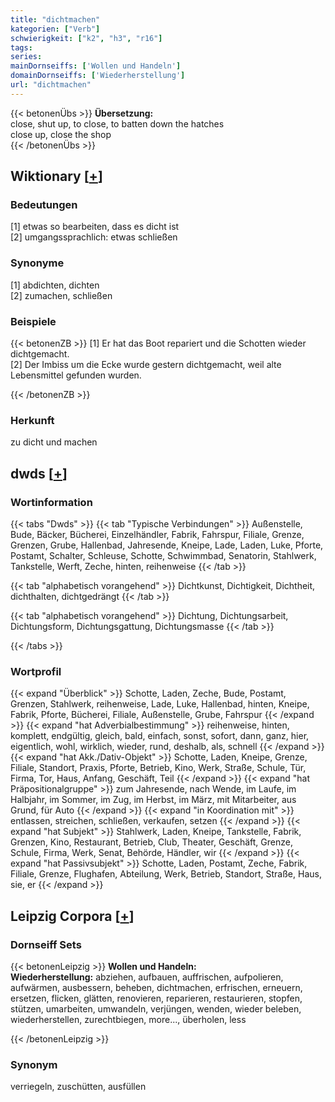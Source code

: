 ```yaml
---
title: "dichtmachen"
kategorien: ["Verb"]
schwierigkeit: ["k2", "h3", "r16"]
tags:
series:
mainDornseiffs: ['Wollen und Handeln']
domainDornseiffs: ['Wiederherstellung']
url: "dichtmachen"
---
```


{{< betonenÜbs >}}
**Übersetzung:**  
close, shut up, to close, to batten down the hatches  
close up, close  the shop  
{{< /betonenÜbs >}}

## Wiktionary [[+](https://de.wiktionary.org/wiki/dichtmachen)]

### Bedeutungen
[1] etwas so bearbeiten, dass es dicht ist  
[2] umgangssprachlich: etwas schließen  

### Synonyme
[1] abdichten, dichten  
[2] zumachen, schließen  

### Beispiele
{{< betonenZB >}}
[1] Er hat das Boot repariert und die Schotten wieder dichtgemacht.  
[2] Der Imbiss um die Ecke wurde gestern dichtgemacht, weil alte Lebensmittel gefunden wurden.  

{{< /betonenZB >}}
### Herkunft
zu dicht und machen  



## dwds [[+](https://www.dwds.de/wb/dichtmachen)]

### Wortinformation
{{< tabs "Dwds" >}}
{{< tab "Typische Verbindungen" >}}
Außenstelle, Bude, Bäcker, Bücherei, Einzelhändler, Fabrik, Fahrspur, Filiale, Grenze, Grenzen, Grube, Hallenbad, Jahresende, Kneipe, Lade, Laden, Luke, Pforte, Postamt, Schalter, Schleuse, Schotte, Schwimmbad, Senatorin, Stahlwerk, Tankstelle, Werft, Zeche, hinten, reihenweise
{{< /tab >}}

{{< tab "alphabetisch vorangehend" >}}
Dichtkunst, Dichtigkeit, Dichtheit, dichthalten, dichtgedrängt
{{< /tab >}}

{{< tab "alphabetisch vorangehend" >}}
Dichtung, Dichtungsarbeit, Dichtungsform, Dichtungsgattung, Dichtungsmasse
{{< /tab >}}

{{< /tabs >}}

### Wortprofil
{{< expand "Überblick" >}} Schotte, Laden, Zeche, Bude, Postamt, Grenzen, Stahlwerk, reihenweise, Lade, Luke, Hallenbad, hinten, Kneipe, Fabrik, Pforte, Bücherei, Filiale, Außenstelle, Grube, Fahrspur {{< /expand >}}
{{< expand "hat Adverbialbestimmung" >}} reihenweise, hinten, komplett, endgültig, gleich, bald, einfach, sonst, sofort, dann, ganz, hier, eigentlich, wohl, wirklich, wieder, rund, deshalb, als, schnell {{< /expand >}}
{{< expand "hat Akk./Dativ-Objekt" >}} Schotte, Laden, Kneipe, Grenze, Filiale, Standort, Praxis, Pforte, Betrieb, Kino, Werk, Straße, Schule, Tür, Firma, Tor, Haus, Anfang, Geschäft, Teil {{< /expand >}}
{{< expand "hat Präpositionalgruppe" >}} zum Jahresende, nach Wende, im Laufe, im Halbjahr, im Sommer, im Zug, im Herbst, im März, mit Mitarbeiter, aus Grund, für Auto {{< /expand >}}
{{< expand "in Koordination mit" >}} entlassen, streichen, schließen, verkaufen, setzen {{< /expand >}}
{{< expand "hat Subjekt" >}} Stahlwerk, Laden, Kneipe, Tankstelle, Fabrik, Grenzen, Kino, Restaurant, Betrieb, Club, Theater, Geschäft, Grenze, Schule, Firma, Werk, Senat, Behörde, Händler, wir {{< /expand >}}
{{< expand "hat Passivsubjekt" >}} Schotte, Laden, Postamt, Zeche, Fabrik, Filiale, Grenze, Flughafen, Abteilung, Werk, Betrieb, Standort, Straße, Haus, sie, er {{< /expand >}}

## Leipzig Corpora [[+](https://corpora.uni-leipzig.de/en/res?word=dichtmachen&corpusId=deu_newscrawl-public_2018)]

### Dornseiff Sets
{{< betonenLeipzig >}}
**Wollen und Handeln:**  
**Wiederherstellung:** abziehen, aufbauen, auffrischen, aufpolieren, aufwärmen, ausbessern, beheben, dichtmachen, erfrischen, erneuern, ersetzen, flicken, glätten, renovieren, reparieren, restaurieren, stopfen, stützen, umarbeiten, umwandeln, verjüngen, wenden, wieder beleben, wiederherstellen, zurechtbiegen, more..., überholen, less  

{{< /betonenLeipzig >}}

### Synonym
verriegeln, zuschütten, ausfüllen

